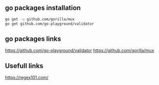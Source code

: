 
## go packages installation
``` bash
go get -u github.com/gorilla/mux
go get github.com/go-playground/validator
```
## go packages links

https://github.com/go-playground/validator
https://github.com/gorilla/mux

## Usefull links

https://regex101.com/

